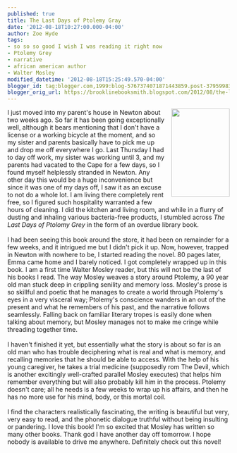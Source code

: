 ```yaml
---
published: true
title: The Last Days of Ptolemy Gray
date: '2012-08-18T10:27:00.000-04:00'
author: Zoe Hyde
tags:
- so so so good I wish I was reading it right now
- Ptolemy Grey
- narrative
- african american author
- Walter Mosley
modified_datetime: '2012-08-18T15:25:49.570-04:00'
blogger_id: tag:blogger.com,1999:blog-5767374071871443859.post-3795998318022823602
blogger_orig_url: https://brooklinebooksmith.blogspot.com/2012/08/the-last-days-of-ptolemy-gray.html
---
```


<div class="separator" style="clear: both; text-align: center;"><a href="https://photo.goodreads.com/books/1287702268l/7951334.jpg" imageanchor="1" style="clear: right; float: right; margin-bottom: 1em; margin-left: 1em;"><img border="0" height="200" src="https://photo.goodreads.com/books/1287702268l/7951334.jpg" width="132" /></a></div>I just moved into my parent's house in Newton about two weeks ago. So far it has been going exceptionally well, although it bears mentioning that I don't have a license or a working bicycle at the moment, and so my sister and parents basically have to pick me up and drop me off everywhere I go. Last&nbsp;Thursday&nbsp;I had to day off work, my sister was working until 3, and my parents had vacated to the Cape for a few days, so I found myself helplessly stranded in Newton. Any other day this would be a huge inconvenience but since it was one of my days off, I saw it as an excuse to not do a whole lot. I am living there completely rent free, so I figured such hospitality warranted a few hours of cleaning. I did the kitchen and living room, and while in a flurry of dusting and inhaling various bacteria-free products, I stumbled across <i>The Last Days of Ptolomy Grey </i>in the form of an overdue library book.<br /><br />I had been seeing this book around the store, it had been on remainder for a few weeks, and it intrigued me but I didn't pick it up. Now, however, trapped in Newton with nowhere to be, I started reading the novel. 80 pages later, Emma came home and I barely noticed. I got completely wrapped up in this book. I am a first time Walter Mosley reader, but this will not be the last of his books I read. The way Mosley weaves a story around Ptolemy, a 90 year old man stuck deep in crippling senility and memory loss. Mosley's prose is so skillful and poetic that he manages to create a world through Ptolemy's eyes in a very visceral way; Ptolemy's conscience wanders in an out of the present and what he remembers of his past, and the narrative follows seamlessly. Falling back on familiar literary tropes is easily done when talking about memory, but Mosley manages not to make me cringe while threading together time.<br /><br />I haven't finished it yet, but essentially what the story is about so far is an old man who has trouble deciphering what is real and what is memory, and recalling memories that he should be able to access. With the help of his young caregiver, he takes a trial medicine (supposedly&nbsp;rom The Devil, which is another excitingly well-crafted parallel Mosley executes) that helps him remember everything but will also probably kill him in the process. Ptolemy doesn't care; all he needs is a few weeks to wrap up his affairs, and then he has no more use for his mind, body, or this mortal coil.<br /><br />I find the characters realistically fascinating, the writing is beautiful but very, very easy to read, and the phonetic dialogue truthful without being insulting or pandering. I love this book! I'm so excited that Mosley has written so many other books. Thank god I have another day off tomorrow. I hope nobody is available to drive me anywhere. Definitely check out this novel!
